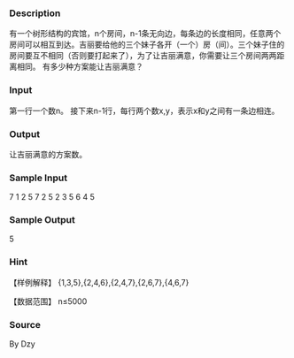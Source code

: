
### Description
有一个树形结构的宾馆，n个房间，n-1条无向边，每条边的长度相同，任意两个房间可以相互到达。吉丽要给他的三个妹子各开（一个）房（间）。三个妹子住的房间要互不相同（否则要打起来了），为了让吉丽满意，你需要让三个房间两两距离相同。
有多少种方案能让吉丽满意？

### Input
第一行一个数n。
接下来n-1行，每行两个数x,y，表示x和y之间有一条边相连。

### Output
让吉丽满意的方案数。

### Sample Input
7
1 2
5 7
2 5
2 3
5 6
4 5


### Sample Output
5


### Hint
【样例解释】
{1,3,5},{2,4,6},{2,4,7},{2,6,7},{4,6,7}

【数据范围】
n≤5000
### Source
By Dzy